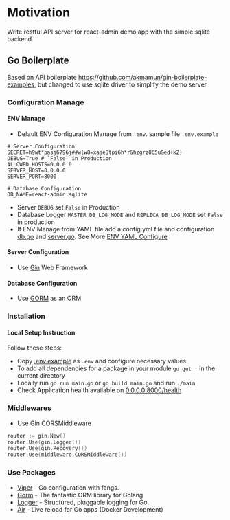 # Motivation
Write restful API server for react-admin demo app with the simple sqlite backend

## Go Boilerplate
Based on API boilerplate https://github.com/akmamun/gin-boilerplate-examples, but changed to use sqlite driver to simplify the demo server 

### Configuration Manage
#### ENV Manage

- Default ENV Configuration Manage from `.env`. sample file `.env.example`
```text
# Server Configuration
SECRET=h9wt*pasj6796j##w(w8=xaje8tpi6h*r&hzgrz065u&ed+k2)
DEBUG=True # `False` in Production
ALLOWED_HOSTS=0.0.0.0
SERVER_HOST=0.0.0.0
SERVER_PORT=8000

# Database Configuration
DB_NAME=react-admin.sqlite
```
- Server `DEBUG` set `False` in Production
- Database Logger `MASTER_DB_LOG_MODE` and `REPLICA_DB_LOG_MODE`  set `False` in production
- If ENV Manage from YAML file add a config.yml file and configuration [db.go](config/db.go) and [server.go](config/server.go). See More [ENV YAML Configure](#env-yaml-configure)

#### Server Configuration
- Use [Gin](https://github.com/gin-gonic/gin) Web Framework

#### Database Configuration
- Use [GORM](https://github.com/go-gorm/gorm) as an ORM

### Installation
#### Local Setup Instruction
Follow these steps:
- Copy [.env.example](.env.example) as `.env` and configure necessary values
- To add all dependencies for a package in your module `go get .` in the current directory
- Locally run `go run main.go` or `go build main.go` and run `./main`
- Check Application health available on [0.0.0.0:8000/health](http://0.0.0.0:8000/health)

### Middlewares
- Use Gin CORSMiddleware
```go
router := gin.New()
router.Use(gin.Logger())
router.Use(gin.Recovery())
router.Use(middleware.CORSMiddleware())
```

### Use Packages
- [Viper](https://github.com/spf13/viper) - Go configuration with fangs.
- [Gorm](https://github.com/go-gorm/gorm) - The fantastic ORM library for Golang
- [Logger](https://github.com/sirupsen/logrus) - Structured, pluggable logging for Go.
- [Air](https://github.com/cosmtrek/air) - Live reload for Go apps (Docker Development)

